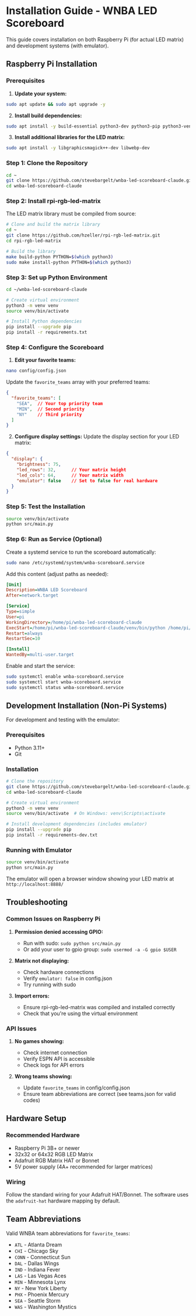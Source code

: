 # Installation Guide - WNBA LED Scoreboard

This guide covers installation on both Raspberry Pi (for actual LED matrix) and development systems (with emulator).

## Raspberry Pi Installation

### Prerequisites

1. **Update your system:**
```bash
sudo apt update && sudo apt upgrade -y
```

2. **Install build dependencies:**
```bash
sudo apt install -y build-essential python3-dev python3-pip python3-venv git
```

3. **Install additional libraries for the LED matrix:**
```bash
sudo apt install -y libgraphicsmagick++-dev libwebp-dev
```

### Step 1: Clone the Repository

```bash
cd ~
git clone https://github.com/stevebargelt/wnba-led-scoreboard-claude.git
cd wnba-led-scoreboard-claude
```

### Step 2: Install rpi-rgb-led-matrix

The LED matrix library must be compiled from source:

```bash
# Clone and build the matrix library
cd ~
git clone https://github.com/hzeller/rpi-rgb-led-matrix.git
cd rpi-rgb-led-matrix

# Build the library
make build-python PYTHON=$(which python3)
sudo make install-python PYTHON=$(which python3)
```

### Step 3: Set up Python Environment

```bash
cd ~/wnba-led-scoreboard-claude

# Create virtual environment
python3 -m venv venv
source venv/bin/activate

# Install Python dependencies
pip install --upgrade pip
pip install -r requirements.txt
```

### Step 4: Configure the Scoreboard

1. **Edit your favorite teams:**
```bash
nano config/config.json
```

Update the `favorite_teams` array with your preferred teams:
```json
{
  "favorite_teams": [
    "SEA",  // Your top priority team
    "MIN",  // Second priority  
    "NY"    // Third priority
  ]
}
```

2. **Configure display settings:**
Update the display section for your LED matrix:
```json
{
  "display": {
    "brightness": 75,
    "led_rows": 32,      // Your matrix height
    "led_cols": 64,      // Your matrix width
    "emulator": false    // Set to false for real hardware
  }
}
```

### Step 5: Test the Installation

```bash
source venv/bin/activate
python src/main.py
```

### Step 6: Run as Service (Optional)

Create a systemd service to run the scoreboard automatically:

```bash
sudo nano /etc/systemd/system/wnba-scoreboard.service
```

Add this content (adjust paths as needed):
```ini
[Unit]
Description=WNBA LED Scoreboard
After=network.target

[Service]
Type=simple
User=pi
WorkingDirectory=/home/pi/wnba-led-scoreboard-claude
ExecStart=/home/pi/wnba-led-scoreboard-claude/venv/bin/python /home/pi/wnba-led-scoreboard-claude/src/main.py
Restart=always
RestartSec=10

[Install]
WantedBy=multi-user.target
```

Enable and start the service:
```bash
sudo systemctl enable wnba-scoreboard.service
sudo systemctl start wnba-scoreboard.service
sudo systemctl status wnba-scoreboard.service
```

## Development Installation (Non-Pi Systems)

For development and testing with the emulator:

### Prerequisites

- Python 3.11+
- Git

### Installation

```bash
# Clone the repository
git clone https://github.com/stevebargelt/wnba-led-scoreboard-claude.git
cd wnba-led-scoreboard-claude

# Create virtual environment
python3 -m venv venv
source venv/bin/activate  # On Windows: venv\Scripts\activate

# Install development dependencies (includes emulator)
pip install --upgrade pip
pip install -r requirements-dev.txt
```

### Running with Emulator

```bash
source venv/bin/activate
python src/main.py
```

The emulator will open a browser window showing your LED matrix at `http://localhost:8888/`

## Troubleshooting

### Common Issues on Raspberry Pi

1. **Permission denied accessing GPIO:**
   - Run with sudo: `sudo python src/main.py`
   - Or add your user to gpio group: `sudo usermod -a -G gpio $USER`

2. **Matrix not displaying:**
   - Check hardware connections
   - Verify `emulator: false` in config.json
   - Try running with sudo

3. **Import errors:**
   - Ensure rpi-rgb-led-matrix was compiled and installed correctly
   - Check that you're using the virtual environment

### API Issues

1. **No games showing:**
   - Check internet connection
   - Verify ESPN API is accessible
   - Check logs for API errors

2. **Wrong teams showing:**
   - Update `favorite_teams` in config/config.json
   - Ensure team abbreviations are correct (see teams.json for valid codes)

## Hardware Setup

### Recommended Hardware
- Raspberry Pi 3B+ or newer
- 32x32 or 64x32 RGB LED Matrix
- Adafruit RGB Matrix HAT or Bonnet
- 5V power supply (4A+ recommended for larger matrices)

### Wiring
Follow the standard wiring for your Adafruit HAT/Bonnet. The software uses the `adafruit-hat` hardware mapping by default.

## Team Abbreviations

Valid WNBA team abbreviations for `favorite_teams`:
- `ATL` - Atlanta Dream
- `CHI` - Chicago Sky  
- `CONN` - Connecticut Sun
- `DAL` - Dallas Wings
- `IND` - Indiana Fever
- `LAS` - Las Vegas Aces
- `MIN` - Minnesota Lynx
- `NY` - New York Liberty
- `PHX` - Phoenix Mercury
- `SEA` - Seattle Storm
- `WAS` - Washington Mystics